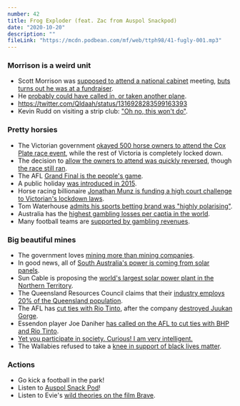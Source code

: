 ```yaml
---
number: 42
title: Frog Exploder (feat. Zac from Auspol Snackpod)
date: "2020-10-20"
description: ""
fileLink: "https://mcdn.podbean.com/mf/web/ttph98/41-fugly-001.mp3"
---
```


### Morrison is a weird unit

- Scott Morrison was [supposed to attend a national cabinet](https://twitter.com/Qldaah/status/1316951759202516992) meeting, [buts turns out he was at a fundraiser](https://twitter.com/AaronDodd/status/1317383126553952256).
- He [probably could have called in, or taken another plane](https://twitter.com/Qldaah/status/1316928283599163393).
- https://twitter.com/Qldaah/status/1316928283599163393
- Kevin Rudd on visiting a strip club: ["Oh no, this won't do"](https://www.abc.net.au/news/2007-08-21/rudd-in-strip-joint-oh-no-this-wont-do/645778).

### Pretty horsies

- The Victorian government [okayed 500 horse owners to attend the Cox Plate race event](https://www.abc.net.au/news/2020-10-20/racing-minister-reverses-decision-allow-owners-attend-cox-plate/12789464), while the rest of Victoria is completely locked down.
- The decision to [allow the owners to attend was quickly reversed](https://twitter.com/MartinPakulaMP/status/1318509582075842560), though [the race still ran](https://www.heraldsun.com.au/sport/superracing/cox-plate-2020-where-every-runner-finished-in-the-weightforage-championship-race/news-story/d1eecab2049e57e2204bafddd262ec18).
- The AFL [Grand Final is the people's game](https://www.abc.net.au/news/2020-10-25/laughing-stock-to-legendary-how-richmond-created-an-afl-dynasty/12798290).
- A public holiday [was introduced in 2015](https://www.theguardian.com/australia-news/2015/jul/08/victorians-get-two-new-public-holidays-they-deserve-them-says-government).
- Horse racing billionaire [Jonathan Munz is funding a high court challenge to Victorian's lockdown laws]( https://www.smh.com.au/national/billionaire-horse-racing-identity-funding-victorian-lockdown-legal-challenge-20201020-p566wc.html).
- Tom Waterhouse [admits his sports betting brand was "highly polarising"](https://www.smh.com.au/business/tom-waterhouse-admits-his-sports-betting-brand-was-highly-polarising-20160812-gqrbmx.html).
- Australia has the [highest gambling losses per captia in the world](https://www.nytimes.com/2018/04/04/world/australia/australians-gambling-betting-machines.html).
- Many football teams are [supported by gambling revenues](https://www.pokiesplayyou.org.au/afl_action).

### Big beautiful mines

- The government loves [mining more than mining companies](https://www.theguardian.com/business/2020/oct/25/coalition-accused-of-ideological-wishlisting-after-bhp-pulls-out-of-multi-billion-dollar-project).
- In good news, all of [South Australia's power is coming from solar panels](https://www.abc.net.au/news/2020-10-25/all-sa-power-from-solar-for-first-time/12810366).
- Sun Cable is proposing the [world's largest solar power plant in the Northern Territory](https://www.abc.net.au/news/2020-07-30/nt-sun-cables-australia-project-awarded-major-project-status/12506516).
- The Queensland Resources Council claims that their [industry employs 20% of the Queensland population](https://www.theguardian.com/australia-news/2020/oct/25/queensland-election-why-the-resources-councils-jobs-figures-dont-pass-the-laugh-test).
- The AFL has [cut ties with Rio Tinto](https://www.theage.com.au/sport/afl/afl-to-sever-ties-with-rio-tinto-over-indigenous-sacred-site-blast-20201013-p564sf.html), after the company [destroyed Juukan Gorge](https://www.theguardian.com/australia-news/2020/sep/25/rio-tinto-kept-loading-explosives-at-juukan-gorge-after-promising-to-stop-traditional-owners-say).
- Essendon player Joe Daniher [has called on the AFL to cut ties with BHP and Rio Tinto](https://www.theage.com.au/sport/afl/there-needs-to-be-a-higher-standard-daniher-speaks-out-over-afl-s-rio-tinto-bhp-ties-20200612-p5525p.html).
- [Yet you participate in society. Curious! I am very intelligent.](https://thenib.com/mister-gotcha/)
- The Wallabies refused to take a [knee in support of black lives matter](https://www.theguardian.com/sport/2020/oct/23/wallabies-vote-not-to-take-a-knee-in-support-of-blm-movement-before-all-blacks-clash).

### Actions

- Go kick a football in the park!
- Listen to [Auspol Snack Pod](https://auspolsnackpod.podbean.com/)!
- Listen to Evie's [wild theories on the film Brave](https://soundcloud.com/trashbunker/brave-or-trad-scenes-for-rad-teens).
